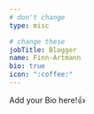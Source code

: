 ```yaml
---
# don't change
type: misc

# change these
jobTitle: Blogger
name: Finn-Artmann
bio: true
icon: ":coffee:"
---
```


Add your Bio here!:+1: